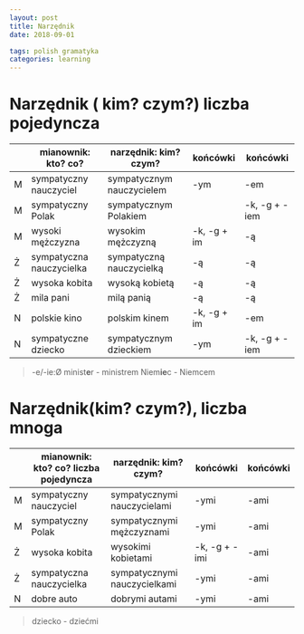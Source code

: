```yaml
---
layout: post
title: Narzędnik
date: 2018-09-01

tags: polish gramatyka
categories: learning
---
```

# Narzędnik ( kim? czym?) liczba pojedyncza

||mianownik: kto? co?|narzędnik: kim? czym?|końcówki|końcówki|
|-|-|-|-|-|
|M|sympatyczny nauczyciel|sympatycznym nauczycielem| -ym| -em|
|M|sympatyczny Polak|sympatycznym Polakiem| | -k, -g + -iem|
|M|wysoki mężczyzna|wysokim mężczyzną| -k, -g + im| -ą|
|Ż|sympatyczna nauczycielka|sympatyczną nauczycielką|-ą|-ą|
|Ż|wysoka kobita|wysoką kobietą|-ą|-ą|
|Ż|mila pani|milą panią|-ą|-ą|
|N|polskie kino| polskim kinem|-k, -g + im| -em|
|N|sympatyczne dziecko|sympatycznym dzieckiem|-ym|-k, -g + -iem|

> -e/-ie:Ø
minist**e**r - ministrem
Niem**ie**c - Niemcem

# Narzędnik(kim? czym?), liczba mnoga

||mianownik: kto? co? liczba pojedyncza|narzędnik: kim? czym?|końcówki|końcówki|
|-|-|-|-|-|
|M|sympatyczny nauczyciel|sympatycznymi nauczycielami| -ymi| -ami|
|M|sympatyczny Polak|sympatycznymi mężczyznami| -ymi| -ami|
|Ż|wysoka kobita|wysokimi kobietami|-k, -g + -imi| -ami|
|Ż|sympatyczna nauczycielka|sympatycznymi nauczycielkami| -ymi| -ami|
|N|dobre auto| dobrymi autami| -ymi| -ami|

> dziecko - dziećmi
